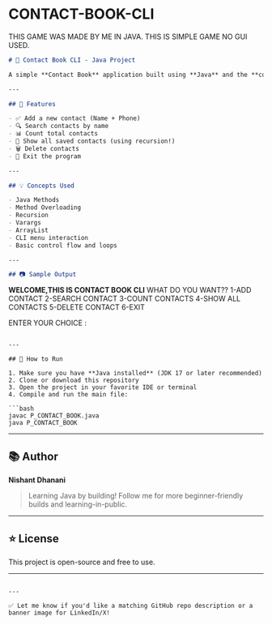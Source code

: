 # CONTACT-BOOK-CLI
THIS GAME WAS MADE BY ME IN JAVA. THIS IS SIMPLE GAME NO GUI USED.




```markdown
# 📒 Contact Book CLI - Java Project

A simple **Contact Book** application built using **Java** and the **command-line interface (CLI)**. This project demonstrates core Java concepts such as methods, recursion, method overloading, varargs, and `ArrayList`.

---

## 🚀 Features

- ✅ Add a new contact (Name + Phone)
- 🔍 Search contacts by name
- 📊 Count total contacts
- 📜 Show all saved contacts (using recursion!)
- 🗑️ Delete contacts
- 👋 Exit the program

---

## 💡 Concepts Used

- Java Methods
- Method Overloading
- Recursion
- Varargs
- ArrayList
- CLI menu interaction
- Basic control flow and loops

---

## 📷 Sample Output

```

************WELCOME,THIS IS CONTACT BOOK CLI************
WHAT DO YOU WANT??
1-ADD CONTACT
2-SEARCH CONTACT
3-COUNT CONTACTS
4-SHOW ALL CONTACTS
5-DELETE CONTACT
6-EXIT

ENTER YOUR CHOICE :

````

---

## 🔧 How to Run

1. Make sure you have **Java installed** (JDK 17 or later recommended)
2. Clone or download this repository
3. Open the project in your favorite IDE or terminal
4. Compile and run the main file:

```bash
javac P_CONTACT_BOOK.java
java P_CONTACT_BOOK
````

---

## 📚 Author

**Nishant Dhanani**

> Learning Java by building! Follow me for more beginner-friendly builds and learning-in-public.

---

## ⭐️ License

This project is open-source and free to use.

---

```

---

✅ Let me know if you'd like a matching GitHub repo description or a banner image for LinkedIn/X!
```
